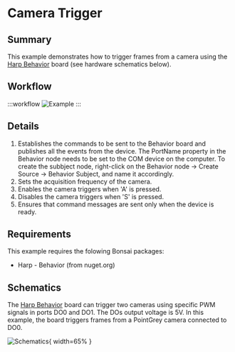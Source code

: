 # Camera Trigger


## Summary
This example demonstrates how to trigger frames from a camera using the [Harp Behavior](https://harp-tech.org/api/Harp.Behavior.html) board (see hardware schematics below). 


## Workflow
:::workflow
![Example](~/workflows/HarpExamples/BehaviorBoard/CameraTrigger/CameraTrigger.bonsai)
:::



## Details
1. Establishes the commands to be sent to the Behavior board and publishes all the events from the device. The PortName property in the Behavior node needs to be set to the COM device on the computer. To create the subbject node, right-click on the Behavior node -> Create Source -> Behavior Subject, and name it accordingly. 
2. Sets the acquisition frequency of the camera.
3. Enables the camera triggers when 'A' is pressed. 
4. Disables the camera triggers when 'S' is pressed.
5. Ensures that command messages are sent only when the device is ready.

## Requirements
This example requires the folowing Bonsai packages:
- Harp - Behavior (from nuget.org)


## Schematics
The [Harp Behavior](https://harp-tech.org/api/Harp.Behavior.html) board can trigger two cameras using specific PWM signals in ports DO0 and DO1. The DOs output voltage is 5V. In this example, the board triggers frames from a PointGrey camera connected to DO0. 

![Schematics](./CameraTrigger.png){ width=65% }




